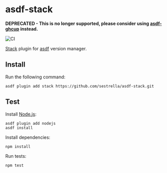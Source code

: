 # asdf-stack

**DEPRECATED - This is no longer supported, please consider using [asdf-ghcup](https://github.com/sestrella/asdf-ghcup) instead.**

![CI](https://github.com/sestrella/asdf-stack/workflows/CI/badge.svg?branch=master)

[Stack](https://docs.haskellstack.org/en/stable/README/) plugin for
[asdf](https://asdf-vm.com/#/) version manager.

## Install

Run the following command:

```
asdf plugin add stack https://github.com/sestrella/asdf-stack.git
```

## Test

Install [Node.js](https://nodejs.org/en/):

```
asdf plugin add nodejs
asdf install
```

Install dependencies:

```
npm install
```

Run tests:

```
npm test
```
